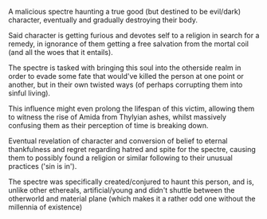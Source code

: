 ---
---

A malicious spectre haunting a true good (but destined to be evil/dark) character, eventually and gradually destroying their body.

Said character is getting furious and devotes self to a religion in search for a remedy, in ignorance of them getting a free salvation from the mortal coil (and all the woes that it entails).

The spectre is tasked with bringing this soul into the otherside realm in order to evade some fate that would've killed the person at one point or another, but in their own twisted ways (of perhaps corrupting them into sinful living).

This influence might even prolong the lifespan of this victim, allowing them to witness the rise of Amida from Thylyian ashes, whilst massively confusing them as their perception of time is breaking down. 

Eventual revelation of character and conversion of belief to eternal thankfulness and regret regarding hatred and spite for the spectre, causing them to possibly found a religion or similar following to their unusual practices ('sin is in').

The spectre was specifically created/conjured to haunt this person, and is, unlike other ethereals, artificial/young and didn't shuttle between the otherworld and material plane (which makes it a rather odd one without the millennia of existence)
